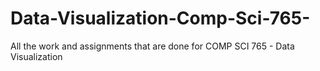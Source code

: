# Data-Visualization-Comp-Sci-765-
All the work and assignments that are done for COMP SCI 765 - Data Visualization
